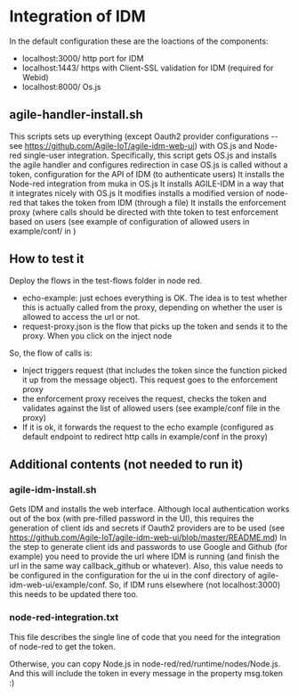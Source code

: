 # Integration of IDM

In the default configuration these are the loactions of the components:

* localhost:3000/ http port for IDM
* localhost:1443/ https with Client-SSL validation for IDM (required for Webid)
* localhost:8000/ Os.js

## agile-handler-install.sh

This scripts sets up everything (except Oauth2 provider configurations -- see https://github.com/Agile-IoT/agile-idm-web-ui) with OS.js and Node-red single-user integration.
Specifically, this script gets OS.js and installs the agile handler and configures redirection in case OS.js is called without a token, configuration for the API of IDM (to authenticate users)
It installs the Node-red integration from muka in OS.js
It installs AGILE-IDM in a way that it integrates nicely with OS.js
It modifies installs a modified version of node-red that takes the token from IDM (through a file)
It installs the enforcement proxy (where calls should be directed with thte token to test enforcement based on users (see example of configuration of allowed users in example/conf/ in )

## How to test it

Deploy the flows in the test-flows folder in node red.
* echo-example: just echoes everything is OK. The idea is to test whether this is actually called from the proxy, depending on whether the user is allowed to access the url or not.
* request-proxy.json is the flow that picks up the token and sends it to the proxy. When you click on the inject node

So, the flow of calls is:

* Inject triggers request (that includes the token since the function picked it up from the message object). This request goes to the enforcement proxy
* the enforcement proxy receives the request, checks the token and validates against the list of allowed users (see example/conf file in the proxy)
* If it is ok, it forwards the request to the echo example (configured as default endpoint to redirect http calls in example/conf in the proxy)



## Additional contents (not needed to run it)

### agile-idm-install.sh

Gets IDM and installs the web interface. Although local authentication works out of the box (with pre-filled password in the UI), this requires the generation of client ids and secrets if Oauth2 providers are to be used (see https://github.com/Agile-IoT/agile-idm-web-ui/blob/master/README.md)
In the step to generate client ids and passwords to use Google and Github (for example) you need to provide the url where IDM is running (and finish the url in the same way callback_github or whatever).
Also, this value needs to be configured in the configuration for the ui in the conf directory of agile-idm-web-ui/example/conf. So, if IDM runs elsewhere (not localhost:3000) this needs to be updated there too.

### node-red-integration.txt

This file describes the single line of code that you need for the integration of node-red to get the token.

Otherwise, you can copy Node.js in  node-red/red/runtime/nodes/Node.js. And this will include the token in every message in the property msg.token :)
